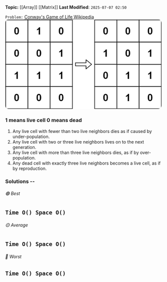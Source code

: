 **Topic:** [[Array]]  [[Matrix]] 
**Last Modified**:  `2025-07-07 02:50`

`Problem:` [Conway's Game of Life Wikipedia](https://en.wikipedia.org/wiki/Conway%27s_Game_of_Life)
<img src="game-of-life.png" width=500 style="border-radius: 10px" />
###  1 means live cell 0 means dead 

1. Any live cell with fewer than two live neighbors dies as if caused by under-population.
2. Any live cell with two or three live neighbors lives on to the next generation.
3. Any live cell with more than three live neighbors dies, as if by over-population.
4. Any dead cell with exactly three live neighbors becomes a live cell, as if by reproduction.

### Solutions -- 

###### 🟢 Best
 `Time O() Space O()` 
----------------------------------------------------------------------------------------------
###### 🟡 Average
 `Time O() Space O()` 
----------------------------------------------------------------------------------------------
###### 🔴 Worst
 `Time O() Space O()` 
----------------------------------------------------------------------------------------------

